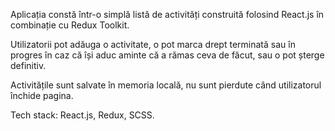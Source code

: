 Aplicația constă într-o simplă listă de activități construită folosind React.js în combinație cu Redux Toolkit.

Utilizatorii pot adăuga o activitate, o pot marca drept terminată sau în progres în caz că își aduc aminte că a rămas ceva de făcut, sau o pot șterge definitiv.

Activitățile sunt salvate în memoria locală, nu sunt pierdute când utilizatorul închide pagina.

Tech stack: React.js, Redux, SCSS.